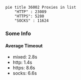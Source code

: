 
```mermaid
pie title 36002 Proxies in list
    "HTTP" : 23089
    "HTTPS": 5280
    "SOCKS" : 11624
```

### Some Info
#### Average Timeout

- mixed: 2.8s
- http: 1.4s
- https: 8.6s
- socks: 6.6s